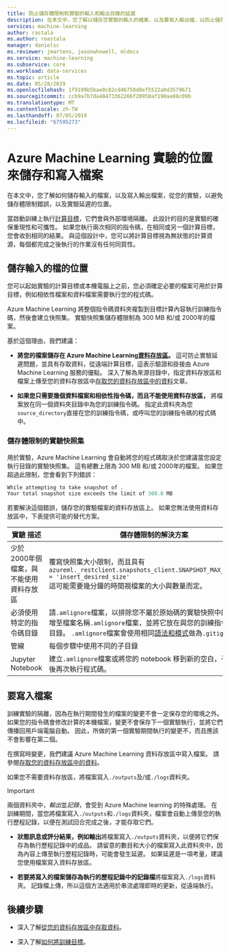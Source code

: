 ```yaml
---
title: 防止儲存體限制和實驗的輸入和輸出目錄的延遲
description: 在本文中，您了解以儲存您實驗的輸入的檔案，以及要寫入輸出檔，以防止儲存體限制錯誤，並實驗延遲位置。
services: machine-learning
author: rastala
ms.author: roastala
manager: danielsc
ms.reviewer: jmartens, jasonwhowell, mldocs
ms.service: machine-learning
ms.subservice: core
ms.workload: data-services
ms.topic: article
ms.date: 05/28/2019
ms.openlocfilehash: 1f9199b5bae0c82cd46750d8ef5522a0d3579671
ms.sourcegitcommit: ccb9a7b7da48473362266f20950af190ae88c09b
ms.translationtype: MT
ms.contentlocale: zh-TW
ms.lasthandoff: 07/05/2019
ms.locfileid: "67595273"
---
```

# <a name="where-to-save-and-write-files-for-azure-machine-learning-experiments"></a>Azure Machine Learning 實驗的位置來儲存和寫入檔案

在本文中，您了解如何儲存輸入的檔案，以及寫入輸出檔案，從您的實驗，以避免儲存體限制錯誤，以及實驗延遲的位置。

當啟動訓練上執行[計算目標](how-to-set-up-training-targets.md)，它們會與外部環境隔離。 此設計的目的是實驗的確保重現性和可攜性。 如果您執行兩次相同的指令碼，在相同或另一個計算目標，您會收到相同的結果。 與這個設計中，您可以將計算目標視為無狀態的計算資源，每個都完成之後執行的作業沒有任何同質性。

## <a name="where-to-save-input-files"></a>儲存輸入的檔的位置

您可以起始實驗的計算目標或本機電腦上之前，您必須確定必要的檔案可用於計算目標，例如相依性檔案和資料檔案需要執行您的程式碼。

Azure Machine Learning 將整個指令碼資料夾複製到目標計算內容執行訓練指令碼，然後會建立快照集。 實驗快照集儲存體限制為 300 MB 和/或 2000年的檔案。

基於這個理由，我們建議：

* **將您的檔案儲存在 Azure Machine Learning[資料存放區](https://docs.microsoft.com/python/api/azureml-core/azureml.data?view=azure-ml-py)。** 這可防止實驗延遲問題，並具有存取資料，從遠端計算目標，這表示驗證和掛接由 Azure Machine Learning 服務的優點。 深入了解為來源目錄中，指定資料存放區和檔案上傳至您的資料存放區中[存取您的資料存放區中的資料](how-to-access-data.md)文章。

* **如果您只需要幾個資料檔案和相依性指令碼，而且不能使用資料存放區，** 將檔案放在同一個資料夾目錄中為您的訓練指令碼。 指定此資料夾為您`source_directory`直接在您的訓練指令碼，或呼叫您的訓練指令碼的程式碼中。

<a name="limits"></a>

### <a name="storage-limits-of-experiment-snapshots"></a>儲存體限制的實驗快照集

用於實驗，Azure Machine Learning 會自動將您的程式碼取決於您建議當您設定執行目錄的實驗快照集。 這有總數上限為 300 MB 和/或 2000年的檔案。 如果您超過此限制，您會看到下列錯誤：

```Python
While attempting to take snapshot of .
Your total snapshot size exceeds the limit of 300.0 MB
```

若要解決這個錯誤，儲存您的實驗檔案的資料存放區上。 如果您無法使用資料存放區中，下表提供可能的替代方案。

實驗&nbsp;描述|儲存體限制的解決方案
---|---
少於 2000年個檔案，與不能使用資料存放區| 覆寫快照集大小限制，而且具有 <br> `azureml._restclient.snapshots_client.SNAPSHOT_MAX_SIZE_BYTES = 'insert_desired_size'`<br> 這可能需要幾分鐘的時間視檔案的大小與數量而定。
必須使用特定的指令碼目錄| 請`.amlignore`檔案，以排除您不屬於原始碼的實驗快照中的檔案。 新增至檔案名稱`.amlignore`檔案，並將它放在與您的訓練指令碼相同的目錄。 `.amlignore`檔案會使用相同[語法和模式](https://git-scm.com/docs/gitignore)做為`.gitignore`檔案。
管線|每個步驟中使用不同的子目錄
Jupyter Notebook| 建立`.amlignore`檔案或將您的 notebook 移到新的空白，子目錄，然後再次執行程式碼。

## <a name="where-to-write-files"></a>要寫入檔案

訓練實驗的隔離，因為在執行期間發生的檔案的變更不會一定保存您的環境之外。 如果您的指令碼會修改計算的本機檔案，變更不會保存下一個實驗執行，並將它們傳播回用戶端電腦自動。 因此，所做的第一個實驗期間執行的變更不，而且應該不會影響在第二個。

在撰寫時變更，我們建議 Azure Machine Learning 資料存放區中寫入檔案。 請參閱[存取您的資料存放區中的資料](how-to-access-data.md)。

如果您不需要資料存放區，將檔案寫入`./outputs`及/或`./logs`資料夾。

>[!Important]
> 兩個資料夾中，*輸出*並*記錄*，會受到 Azure Machine learning 的特殊處理。 在訓練期間，當您將檔案寫入`./outputs`和`./logs`資料夾，檔案會自動上傳至您的執行歷程記錄，以便在測試回合完成之後，才能存取它們。

* **狀態訊息或評分結果，例如輸出**將檔案寫入`./outputs`資料夾，以便將它們保存為執行歷程記錄中的成品。 請留意的數目和大小的檔案寫入此資料夾中，因為內容上傳至執行歷程記錄時，可能會發生延遲。 如果延遲是一項考量，建議您使用檔案寫入資料存放區。

* **若要將寫入的檔案儲存為執行的歷程記錄中的記錄檔**將檔案寫入`./logs`資料夾。 記錄檔上傳，所以這個方法適用於串流處理即時的更新，從遠端執行。

## <a name="next-steps"></a>後續步驟

* 深入了解[從您的資料存放區中存取資料](how-to-access-data.md)。

* 深入了解[如何將訓練目標](how-to-set-up-training-targets.md)。
